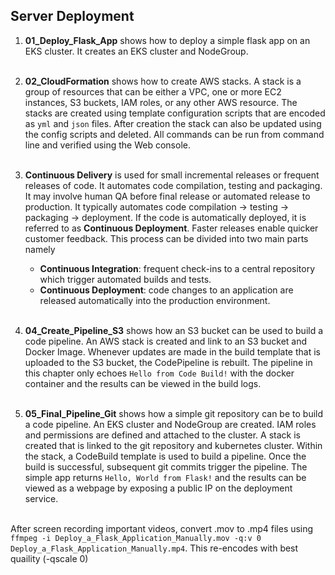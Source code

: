 ## Server Deployment
1. **01_Deploy_Flask_App** shows how to deploy a simple flask app on an EKS cluster. It creates an EKS cluster and NodeGroup.
<br><br>

2. **02_CloudFormation** shows how to create AWS stacks. A stack is a group of resources that can be either a VPC, one or more EC2 instances, S3 buckets, IAM roles, or any other AWS resource. The stacks are created using template configuration scripts that are encoded as `yml` and `json` files. After creation the stack can also be updated using the config scripts and deleted. All commands can be run from command line and verified using the Web console.
<br><br>

3. **Continuous Delivery** is used for small incremental releases or frequent releases of code. It automates code compilation, testing and packaging. It may involve human QA before final release or automated release to production. It typically automates code compilation -> testing -> packaging -> deployment. If the code is automatically deployed, it is referred to as **Continuous Deployment**. Faster releases enable quicker customer feedback. This process can be divided into two main parts namely
    - **Continuous Integration**: frequent check-ins to a central repository which trigger automated builds and tests.
    - **Continuous Deployment**: code changes to an application are released automatically into the production environment.
<br><br>

4. **04_Create_Pipeline_S3** shows how an S3 bucket can be used to build a code pipeline. An AWS stack is created and link to an S3 bucket and Docker Image. Whenever updates are made in the build template that is uploaded to the S3 bucket, the CodePipeline is rebuilt. The pipeline in this chapter only echoes `Hello from Code Build!` with the docker container and the results can be viewed in the build logs.
<br><br>

5. **05_Final_Pipeline_Git** shows how a simple git repository can be to build a code pipeline. An EKS cluster and NodeGroup are created. IAM roles and permissions are defined and attached to the cluster. A stack is created that is linked to the git repository and kubernetes cluster. Within the stack, a CodeBuild template is used to build a pipeline. Once the build is successful, subsequent git commits trigger the pipeline. The simple app returns `Hello, World from Flask!` and the results can be viewed as a webpage by exposing a public IP on the deployment service.
<br><br>


After screen recording important videos, convert .mov to .mp4 files using `ffmpeg -i Deploy_a_Flask_Application_Manually.mov -q:v 0 Deploy_a_Flask_Application_Manually.mp4`. This re-encodes with best quaility (-qscale 0)